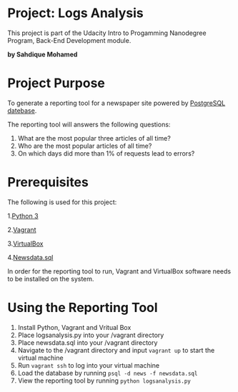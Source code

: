 # Project: Logs Analysis
This project is part of the Udacity Intro to Progamming Nanodegree Program, Back-End Development module. 

**by Sahdique Mohamed**

# Project Purpose
To generate a reporting tool for a newspaper site powered by [PostgreSQL datebase](https://www.postgresql.org).

The reporting tool will answers the following questions: 

1. What are the most popular three articles of all time?
2. Who are the most popular articles of all time?
3. On which days did more than 1% of requests lead to errors?

# Prerequisites
The following is used for this project:

1.[Python 3](https://www.python.org/downloads/)

2.[Vagrant](https://www.vagrantup.com/)

3.[VirtualBox](https://www.virtualbox.org/wiki/Download_Old_Builds_5_1)

4.[Newsdata.sql](https://d17h27t6h515a5.cloudfront.net/topher/2016/August/57b5f748_newsdata/newsdata.zip)

In order for the reporting tool to run, Vagrant and VirtualBox software needs to be installed on the system.

# Using the Reporting Tool 
1. Install Python, Vagrant and Vritual Box
2. Place logsanalysis.py into your /vagrant directory
3. Place newsdata.sql into your /vagrant directory 
4. Navigate to the /vagrant directory and input `vagrant up` to start the virtual machine
5. Run `vagrant ssh` to log into your virtual machine
7. Load the database by running `psql -d news -f newsdata.sql`
8. View the reporting tool by running `python logsanalysis.py`



